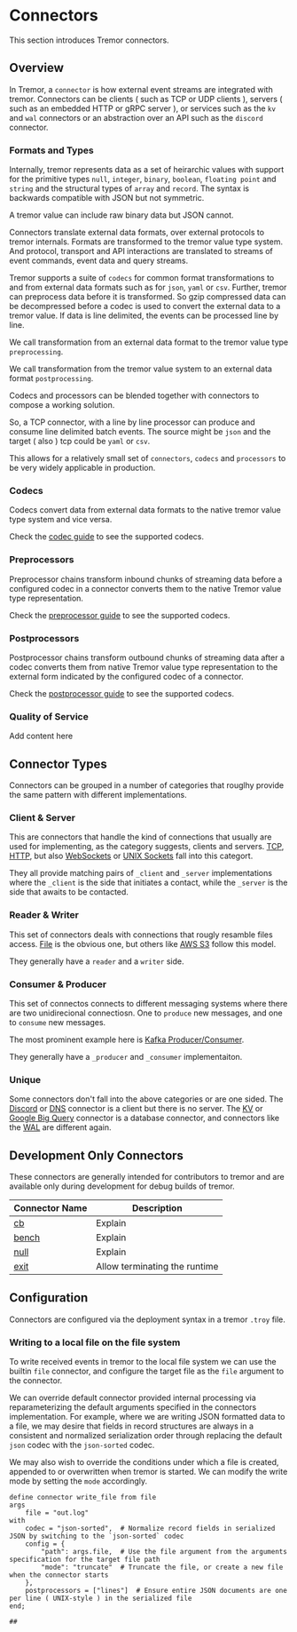 # Connectors

This section introduces Tremor connectors.

## Overview

In Tremor, a `connector` is how external event streams are integrated with tremor.
Connectors can be clients ( such as TCP or UDP clients ), servers ( such as an embedded HTTP or gRPC
server ), or services such as the `kv` and `wal` connectors or an abstraction over an API such as the
`discord` connector.

### Formats and Types

Internally, tremor represents data as a set of heirarchic values with support for the
primitive types `null`, `integer`, `binary`, `boolean`, `floating point` and `string` and the
structural types of `array` and `record`. The syntax is backwards compatible with JSON
but not symmetric.

A tremor value can include raw binary data but JSON cannot.

Connectors translate external data formats, over external protocols to tremor internals.
Formats are transformed to the tremor value type system. And protocol, transport and API
interactions are translated to streams of event commands, event data and query streams.

Tremor supports a suite of `codecs` for common format transformations to and from external
data formats such as for `json`, `yaml` or `csv`. Further, tremor can preprocess data before
it is transformed. So gzip compressed data can be decompressed before a codec is used to
convert the external data to a tremor value. If data is line delimited, the events can be
processed line by line.

We call transformation from an external data format to the tremor value type `preprocessing`.

We call transformation from the tremor value system to an external data format `postprocessing`.

Codecs and processors can be blended together with connectors to compose a working solution.

So, a TCP connector, with a line by line processor can produce and consume line delimited
batch events. The source might be `json` and the target ( also ) tcp could be `yaml` or `csv`.

This allows for a relatively small set of `connectors`, `codecs` and `processors` to be
very widely applicable in production.

### Codecs

Codecs convert data from external data formats to the native tremor value type system
and vice versa.

Check the [codec guide](../codecs) to see the supported codecs.

### Preprocessors

Preprocessor chains transform inbound chunks of streaming data before a configured
codec in a connector converts them to the native Tremor value type representation.

Check the [preprocessor guide](../preprocessors) to see the supported codecs.

### Postprocessors

Postprocessor chains transform outbound chunks of streaming data after a codec
converts them from native Tremor value type representation to the external form
indicated by the configured codec of a connector.

Check the [postprocessor guide](../postprocessors) to see the supported codecs.

### Quality of Service

Add content here


## Connector Types


Connectors can be grouped in a number of categories that rouglhy provide the same pattern with different implementations.

### Client & Server

This are connectors that handle the kind of connections that usually are used for implementing, as the category suggests, clients and servers. [TCP](tcp), [HTTP](http), but also [WebSockets](ws) or [UNIX Sockets](unix_socket) fall into this categort.

They all provide matching pairs of `_client` and `_server` implementations where the `_client` is the side that initiates a contact, while the `_server` is the side that awaits to be contacted.

### Reader & Writer

This set of connectors deals with connections that rougly resamble files access. [File](file) is the obvious one, but others like [AWS S3](s3) follow this model.

They generally have a `reader` and a `writer` side.

### Consumer & Producer

This set of connectos connects to different messaging systems where there are two unidirecional connectiosn. One to `produce` new messages, and one to `consume` new messages.

The most prominent example here is [Kafka Producer/Consumer](kafka).

They generally have a `_producer` and `_consumer` implementaiton.

### Unique

Some connectors don't fall into the above categories or are one sided. The [Discord](discord) or [DNS](dns) connector is a client but there is no server. The [KV](kv) or [Google Big Query](gbq) connector is a database connector, and connectors like the [WAL](wal) are different again.

## Development Only Connectors

These connectors are generally intended for contributors to tremor and are
available only during development for debug builds of tremor.

| Connector Name | Description |
|----------------|-------------|
| [cb](cb)       | Explain     |
| [bench](bench) | Explain     |
| [null](null)   | Explain     |
| [exit](exit)   | Allow terminating the runtime |

## Configuration

Connectors are configured via the deployment syntax in a tremor `.troy` file.

### Writing to a local file on the file system

To write received events in tremor to the local file system we can use
the builtin `file` connector, and configure the target file as the `file`
argument to the connector.

We can override default connector provided internal processing via reparameterizing
the default arguments specified in the connectors implementation. For example, where
we are writing JSON formatted data to a file, we may desire that fields in record
structures are always in a consistent and normalized serialization order through
replacing the default `json` codec with the `json-sorted` codec.

We may also wish to override the conditions under which a file is created, appended
to or overwritten when tremor is started. We can modify the write mode by setting the
`mode` accordingly.

```tremor
define connector write_file from file
args
    file = "out.log"
with
    codec = "json-sorted",	# Normalize record fields in serialized JSON by switching to the `json-sorted` codec
    config = {
        "path": args.file,	# Use the file argument from the arguments specification for the target file path
        "mode": "truncate"	# Truncate the file, or create a new file when the connector starts
    },
    postprocessors = ["lines"]  # Ensure entire JSON documents are one per line ( UNIX-style ) in the serialized file
end;

##
